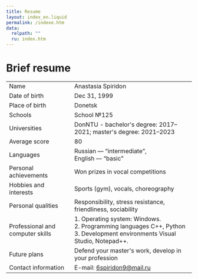 ```yaml
---
title: Resume
layout: index_en.liquid
permalink: /indexe.htm
data:
  relpath: ""
  ru: index.htm
---
```

# Brief resume

<table id="resume">
<tr>
  <td>Name</td>
  <td>Anastasia Spiridon</td>
</tr>
</tr>
<tr>
  <td>Date of birth</td>
  <td>Dec 31, 1999</td>
</tr>
<tr>
  <td>Place of birth</td>
  <td>Donetsk</td>
</tr>
<tr>
  <td>Schools</td>
  <td>School №125</td>
</tr>
<tr>
  <td>Universities</td>
  <td>DonNTU - bachelor's degree: 2017–2021; master's degree: 2021–2023</td>
</tr>
<tr>
  <td>Average score</td>
  <td>80</td>
</tr>
<tr>
  <td>Languages</td>
  <td>Russian — <q>intermediate</q>,
  <br>English — <q>basic</q>
  </td>
</tr>
<tr>
  <td>Personal achievements</td>
  <td>Won prizes in vocal competitions</td>
</tr>
<tr>
  <td>Hobbies and interests</td>
  <td>Sports (gym), vocals, choreography</td>
</tr>
<tr>
  <td>Personal qualities</td>
  <td>Responsibility, stress resistance, friendliness, sociability</td>
</tr>
<tr>
  <td>Professional and computer skills</td>
  <td>1. Operating system: Windows.
<br>2. Programming languages ​​C++, Python
<br>3. Development environments Visual Studio, Notepad++.</td>
</tr>
<tr>
  <td>Future plans</td>
  <td>Defend your master's work, develop in your profession</td>
</tr>
<tr>
  <td>Contact information</td>
  <td>E-mail: <a href="mailto:6spiridon9@mail.ru">6spiridon9@mail.ru</a></td>
</tr>
</table>
